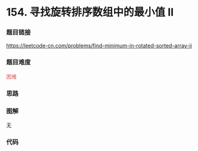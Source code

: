 # 154. 寻找旋转排序数组中的最小值 II

### 题目链接

https://leetcode-cn.com/problems/find-minimum-in-rotated-sorted-array-ii

### 题目难度

<font color=#D9534F>困难</font>

### 思路



### 图解

无

### 代码

```python
```